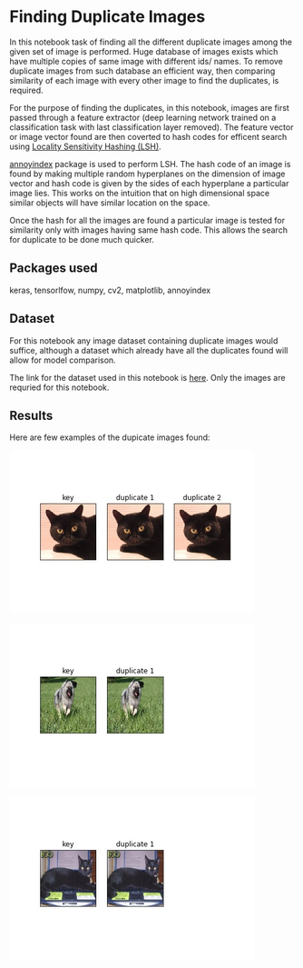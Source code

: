 # Finding Duplicate Images

In this notebook task of finding all the different duplicate images among the given set of image is performed. Huge database of images exists which have multiple copies of same image with different ids/ names. To remove duplicate images from such database an efficient way, then comparing similarity of each image with every other image to find the duplicates, is required.

For the purpose of finding the duplicates, in this notebook, images are first passed through a feature extractor (deep learning network trained on a classification task with last classification layer removed). The feature vector or image vector found are then coverted to hash codes for efficent search using [Locality Sensitivity Hashing (LSH)](https://en.wikipedia.org/wiki/Locality-sensitive_hashing).

[annoyindex](https://github.com/spotify/annoy) package is used to perform LSH. The hash code of an image is found by making multiple random hyperplanes on the dimension of image vector and hash code is given by the sides of each hyperplane a particular image lies. This works on the intuition that on high dimensional space similar objects will have similar location on the space.

Once the hash for all the images are found a particular image is tested for similarity only with images having same hash code. This allows the search for duplicate to be done much quicker.

## Packages used

keras, tensorlfow, numpy, cv2, matplotlib, annoyindex

## Dataset

For this notebook any image dataset containing duplicate images would suffice, although a dataset which already have all the duplicates found will allow for model comparison.

The link for the dataset used in this notebook is [here](http://www.robots.ox.ac.uk/~vgg/data/pets/?source=post_page---------------------------). Only the images are requried for this notebook.

## Results 

Here are few examples of the dupicate images found:

![Example 1](../Images/Bombay_11.jpg)

![Example 2](../Images/keeshond_59.jpg)

![Example 3](../Images/Bombay_206.jpg)
